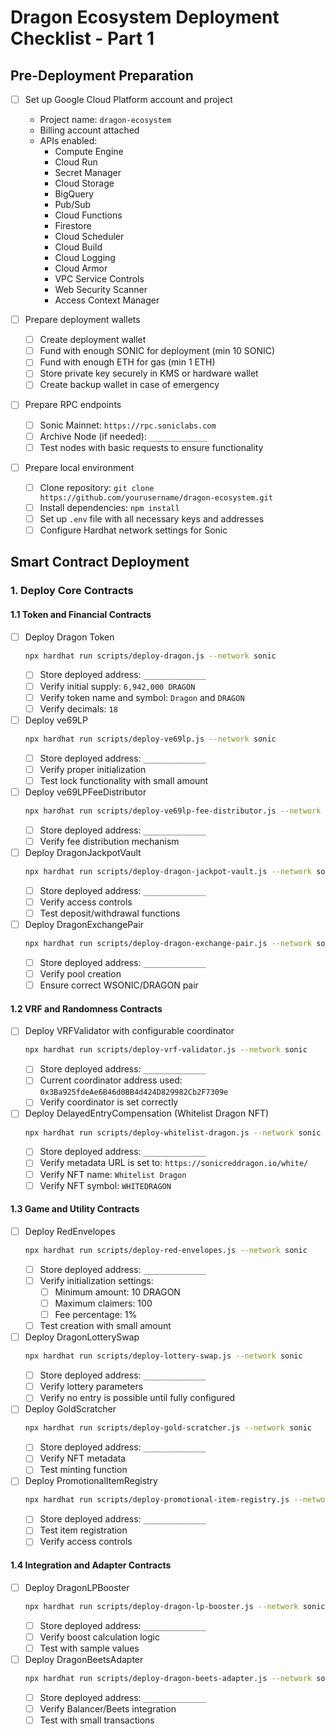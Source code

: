 # Dragon Ecosystem Deployment Checklist - Part 1

## Pre-Deployment Preparation

- [ ] Set up Google Cloud Platform account and project
  - Project name: `dragon-ecosystem`
  - Billing account attached
  - APIs enabled:
    - Compute Engine
    - Cloud Run
    - Secret Manager
    - Cloud Storage
    - BigQuery
    - Pub/Sub
    - Cloud Functions
    - Firestore
    - Cloud Scheduler
    - Cloud Build
    - Cloud Logging
    - Cloud Armor
    - VPC Service Controls
    - Web Security Scanner
    - Access Context Manager

- [ ] Prepare deployment wallets
  - [ ] Create deployment wallet
  - [ ] Fund with enough SONIC for deployment (min 10 SONIC)
  - [ ] Fund with enough ETH for gas (min 1 ETH)
  - [ ] Store private key securely in KMS or hardware wallet
  - [ ] Create backup wallet in case of emergency

- [ ] Prepare RPC endpoints
  - [ ] Sonic Mainnet: `https://rpc.soniclabs.com`
  - [ ] Archive Node (if needed): `_____________`
  - [ ] Test nodes with basic requests to ensure functionality

- [ ] Prepare local environment
  - [ ] Clone repository: `git clone https://github.com/yourusername/dragon-ecosystem.git`
  - [ ] Install dependencies: `npm install`
  - [ ] Set up `.env` file with all necessary keys and addresses
  - [ ] Configure Hardhat network settings for Sonic

## Smart Contract Deployment

### 1. Deploy Core Contracts

#### 1.1 Token and Financial Contracts

- [ ] Deploy Dragon Token
  ```bash
  npx hardhat run scripts/deploy-dragon.js --network sonic
  ```
  - [ ] Store deployed address: `______________`
  - [ ] Verify initial supply: `6,942,000 DRAGON`
  - [ ] Verify token name and symbol: `Dragon` and `DRAGON`
  - [ ] Verify decimals: `18`
  
- [ ] Deploy ve69LP
  ```bash
  npx hardhat run scripts/deploy-ve69lp.js --network sonic
  ```
  - [ ] Store deployed address: `______________`
  - [ ] Verify proper initialization
  - [ ] Test lock functionality with small amount

- [ ] Deploy ve69LPFeeDistributor
  ```bash
  npx hardhat run scripts/deploy-ve69lp-fee-distributor.js --network sonic
  ```
  - [ ] Store deployed address: `______________`
  - [ ] Verify fee distribution mechanism

- [ ] Deploy DragonJackpotVault
  ```bash
  npx hardhat run scripts/deploy-dragon-jackpot-vault.js --network sonic
  ```
  - [ ] Store deployed address: `______________`
  - [ ] Verify access controls
  - [ ] Test deposit/withdrawal functions

- [ ] Deploy DragonExchangePair
  ```bash
  npx hardhat run scripts/deploy-dragon-exchange-pair.js --network sonic
  ```
  - [ ] Store deployed address: `______________`
  - [ ] Verify pool creation
  - [ ] Ensure correct WSONIC/DRAGON pair

#### 1.2 VRF and Randomness Contracts

- [ ] Deploy VRFValidator with configurable coordinator
  ```bash
  npx hardhat run scripts/deploy-vrf-validator.js --network sonic
  ```
  - [ ] Store deployed address: `______________`
  - [ ] Current coordinator address used: `0x3Ba925fdeAe6B46d0BB4d424D829982Cb2F7309e`
  - [ ] Verify coordinator is set correctly

- [ ] Deploy DelayedEntryCompensation (Whitelist Dragon NFT)
  ```bash
  npx hardhat run scripts/deploy-whitelist-dragon.js --network sonic
  ```
  - [ ] Store deployed address: `______________`
  - [ ] Verify metadata URL is set to: `https://sonicreddragon.io/white/`
  - [ ] Verify NFT name: `Whitelist Dragon`
  - [ ] Verify NFT symbol: `WHITEDRAGON`

#### 1.3 Game and Utility Contracts

- [ ] Deploy RedEnvelopes
  ```bash
  npx hardhat run scripts/deploy-red-envelopes.js --network sonic
  ```
  - [ ] Store deployed address: `______________`
  - [ ] Verify initialization settings: 
    - [ ] Minimum amount: 10 DRAGON
    - [ ] Maximum claimers: 100
    - [ ] Fee percentage: 1%
  - [ ] Test creation with small amount

- [ ] Deploy DragonLotterySwap
  ```bash
  npx hardhat run scripts/deploy-lottery-swap.js --network sonic
  ```
  - [ ] Store deployed address: `______________`
  - [ ] Verify lottery parameters
  - [ ] Verify no entry is possible until fully configured

- [ ] Deploy GoldScratcher
  ```bash
  npx hardhat run scripts/deploy-gold-scratcher.js --network sonic
  ```
  - [ ] Store deployed address: `______________`
  - [ ] Verify NFT metadata
  - [ ] Test minting function

- [ ] Deploy PromotionalItemRegistry
  ```bash
  npx hardhat run scripts/deploy-promotional-item-registry.js --network sonic
  ```
  - [ ] Store deployed address: `______________`
  - [ ] Test item registration
  - [ ] Verify access controls

#### 1.4 Integration and Adapter Contracts

- [ ] Deploy DragonLPBooster
  ```bash
  npx hardhat run scripts/deploy-dragon-lp-booster.js --network sonic
  ```
  - [ ] Store deployed address: `______________`
  - [ ] Verify boost calculation logic
  - [ ] Test with sample values

- [ ] Deploy DragonBeetsAdapter
  ```bash
  npx hardhat run scripts/deploy-dragon-beets-adapter.js --network sonic
  ```
  - [ ] Store deployed address: `______________`
  - [ ] Verify Balancer/Beets integration
  - [ ] Test with small transactions 